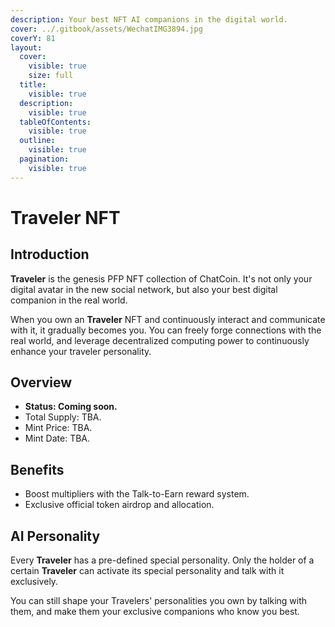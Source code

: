 ```yaml
---
description: Your best NFT AI companions in the digital world.
cover: ../.gitbook/assets/WechatIMG3894.jpg
coverY: 81
layout:
  cover:
    visible: true
    size: full
  title:
    visible: true
  description:
    visible: true
  tableOfContents:
    visible: true
  outline:
    visible: true
  pagination:
    visible: true
---
```


# Traveler NFT

## Introduction

**Traveler** is the genesis PFP NFT collection of ChatCoin. It's not only your digital avatar in the new social network, but also your best digital companion in the real world.

When you own an **Traveler** NFT and continuously interact and communicate with it, it gradually becomes you. You can freely forge connections with the real world, and leverage decentralized computing power to continuously enhance your traveler personality.

## Overview

* **Status: Coming soon.**
* Total Supply: TBA.
* Mint Price: TBA.
* Mint Date: TBA.

## Benefits

* Boost multipliers with the Talk-to-Earn reward system.
* Exclusive official token airdrop and allocation.

## AI Personality

Every **Traveler** has a pre-defined special personality. Only the holder of a certain **Traveler** can activate its special personality and talk with it exclusively.

You can still shape your Travelers' personalities you own by talking with them, and make them your exclusive companions who know you best.
